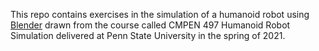 This repo contains exercises in the simulation of a humanoid robot using [Blender](https://www.blender.org) drawn from the course called CMPEN 497 Humanoid Robot Simulation delivered at Penn State University in the spring of 2021.

